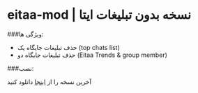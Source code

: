 # eitaa-mod | نسخه بدون تبلیغات ایتا
###ویژگی ها:
- حذف تبلیغات جایگاه یک (top chats list)
- حذف تبلیغات جایگاه دو (Eitaa Trends & group member)

###نصب:

آخرین نسخه را از [اینجا](https://github.com/cigeration/eitaa-mod/releases) دانلود کنید
